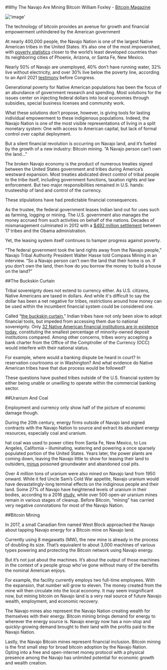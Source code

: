 #Why The Navajo Are Mining Bitcoin
William Foxley - [Bitcoin Magazine](https://www.nasdaq.com/publishers/bitcoin-magazine)

!['image'](../../../assets/images/posts/img11.jpeg)


The technology of bitcoin provides an avenue for growth and financial empowerment unhindered by the American government

At nearly 400,000 people, the Navajo Nation is one of the largest Native American tribes in the United States. It’s also one of the most impoverished, with [poverty statistics](https://www.welfareinfo.org/poverty-rate/) closer to the world’s least developed countries than its neighboring cities of Phoenix, Arizona, or Santa Fe, New Mexico.

Nearly 50% of Navajo are unemployed, 40% don’t have running water, 32% live without electricity, and over 30% live below the poverty line, according to an April 2021 [testimony](https://docs.house.gov/meetings/II/II24/20210421/112468/HHRG-117-II24-Wstate-HaaseW-20210421-SD022.pdf) before Congress.

Generational poverty for Native American populations has been the focus of an abundance of government research and spending. Most solutions for the issues center on injecting federal dollars into local economies through subsidies, special business licenses and community work.

What these solutions don’t propose, however, is giving tools for lasting individual empowerment to these indigienous populations. Indeed, the Navajo Nation is one of the most visible representations of living in a split monetary system: One with access to American capital, but lack of formal control over capital deployment.

But a silent financial revolution is occurring on Navajo land, and it’s fueled by the growth of a new industry: Bitcoin mining. “A Navajo person can’t own the land…”

The broken Navajo economy is the product of numerous treaties signed between the United States government and tribes during America’s westward expansion. Most treaties abdicated direct control of tribal people to the tribe itself, including government functions, taxation rights and law enforcement. But two major responsibilities remained in U.S. hands: trusteeship of land and control of the currency.

These stipulations have had predictable financial consequences.

As the trustee, the federal government leases Indian land out for uses such as farming, logging or mining. The U.S. government also manages the money accrued from such activities on behalf of the nations. Decades of mismanagement culminated in 2012 with a [$492 million settlement](https://www.npr.org/sections/thetwo-way/2016/09/27/495627997/u-s-government-to-pay-492-million-to-17-american-indian-tribes) between 17 tribes and the Obama administration.

Yet, the leasing system itself continues to hamper progress against poverty.

“The federal government took the land rights away from the Navajo people,” Navajo Tribal Authority President Walter Hasse told Compass Mining in an interview. “So a Navajo person can’t own the land that their home is on. If you don’t own the land, then how do you borrow the money to build a house on the land?”

##The Buckskin Curtain

Tribal sovereignty does not extend to currency either. As U.S. citizens, Native Americans are taxed in dollars. And while it's difficult to say the dollar has been a net negative for tribes, restrictions around how money can be used within the incumbent financial system could be considered one.

Called “[the buckskin curtain](https://www.minneapolisfed.org/article/2000/breaching-the-buckskin-curtain),” Indian tribes have not only been slow to adopt financial tools, but impeded from accessing them due to national sovereignty. Only [32 Native American financial institutions are in existence today](https://www.investopedia.com/native-american-owned-banks-by-state-5085713), constituting the smallest percentage of minority-owned deposit institutions compared. Among other concerns, tribes worry accepting a bank charter from the Office of the Comptroller of the Currency (OCC) would interfere with their national status.

For example, where would a banking dispute be heard in court? In reservation courtrooms or in Washington? And what evidence do Native American tribes have that due process would be followed?

These questions have pushed tribes outside of the U.S. financial system by either being unable or unwilling to operate within the commercial banking sector.

##Uranium And Coal

Employment and currency only show half of the picture of economic damage though.

During the 20th century, energy firms outside of Navajo land signed contracts with the Navajo Nation to source and extract its abundant energy resources, especially coal and uranium.

hat coal was used to power cities from Santa Fe, New Mexico, to Los Angeles, California – illuminating, watering and powering a once sparsely populated portion of the United States. Years later, the power plants are coming down, leaving the Navajo little to show for leasing their land to outsiders, [minus](https://www.nrdc.org/stories/after-local-coal-mine-shuts-down-these-navajo-and-hopi-communities-seek-just-transition) poisoned groundwater and abandoned coal pits.

Over 4 million tons of uranium were also mined on Navajo land from 1950 onward. While it fed Uncle Sam’s Cold War appetite, Navajo uranium would have devastatingly-long terminal effects on the indiginous people and their land. Some 27% of Navajo have heightened levels of uranium in their bodies, according to a 2016 [study](https://www.npr.org/sections/health-shots/2016/04/10/473547227/for-the-navajo-nation-uranium-minings-deadly-legacy-lingers), while over 500 open-air uranium mines remain in various stages of cleanup.
Before Bitcoin, “mining” has carried very negative connotations for most of the Navajo Nation.

##Bitcoin Mining

In 2017, a small Canadian firm named West Block approached the Navajo about tapping Navajo energy for a Bitcoin mine on Navajo land.

Currently using 8 megawatts (MW), the new mine is already in the process of doubling its size. That’s equivalent to about 3,000 machines of various types powering and protecting the Bitcoin network using Navajo energy.

But it’s not just about the machines. It’s about the output of those machines in the context of a people group who’ve gone without many of the benefits the nominal American enjoys.

For example, the facility currently employs two full-time employees. With the expansion, that number will grow to eleven. The money created from the mine will then circulate into the local economy. It may seem insignificant now, but mining bitcoin on Navajo land is a very real source of future Navajo wealth, employment, and economic recovery.

The Navajo mines also represent the Navajo Nation creating wealth for themselves with their energy. Bitcoin mining brings demand for energy to wherever the energy source is. Navajo energy now has a non-stop and quickly-growing demand brought to their land with the profits paid to the Navajo Nation.

Lastly, the Navajo Bitcoin mines represent financial inclusion. Bitcoin mining is the first small step for broad bitcoin adoption by the Navajo Nation. Opting into a free and open-internet money protocol with a physical presence among the Navajo has unlimited potential for economic growth and wealth creation.